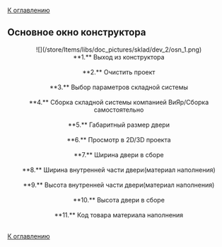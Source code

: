 [К оглавлению](/service/doc/?cid=folding)
## Основное окно конструктора
<center>
![](/store/Items/libs/doc_pictures/sklad/dev_2/osn_1.png) <br>
**1.** Выход из конструктора <br><br>
**2.** Очистить проект <br><br>
**3.** Выбор параметров складной системы <br><br>
**4.** Сборка складной системы компанией ВиЯр/Сборка самостоятельно <br><br>
**5.** Габаритный размер двери <br><br>
**6.** Просмотр в 2D/3D проекта <br><br>
**7.** Ширина двери в сборе <br><br>
**8.** Ширина внутренней части двери(материал наполнения) <br><br>
**9.** Высота внутренней части двери(материал наполнения) <br><br>
**10.** Высота двери в сборе <br><br>
**11.** Код товара материала наполнения<br><br> 
</center>


[К оглавлению](/service/doc/?cid=folding)